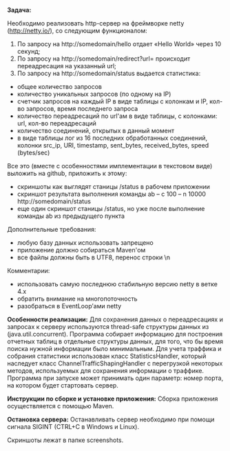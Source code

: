<b>Задача:</b>

Необходимо реализовать http-сервер на фреймворке netty
(http://netty.io/), со следующим функционалом:<br>
1. По запросу на http://somedomain/hello отдает «Hello World» через 10 секунд;<br>
2. По запросу на http://somedomain/redirect?url=<url> происходит переадресация на указанный url;<br>
3. По запросу на http://somedomain/status выдается статистика:<br>
 - общее количество запросов<br>
 - количество уникальных запросов (по одному на IP)<br>
 - счетчик запросов на каждый IP в виде таблицы с колонкам и IP,
кол-во запросов, время последнего запроса<br>
 - количество переадресаций по url'ам в виде таблицы, с колонками:
url, кол-во переадресаций<br>
 - количество соединений, открытых в данный момент<br>
 - в виде таблицы лог из 16 последних обработанных соединений, колонки
src_ip, URI, timestamp, sent_bytes, received_bytes, speed (bytes/sec)<br>

Все это (вместе с особенностями имплементации в текстовом виде)
выложить на github, приложить к этому:
- скриншоты как выглядят станицы /status в рабочем приложении<br>
- скриншот результата выполнения команды ab – c 100 – n 10000
http://somedomain/status<br>
- еще один скриншот станицы /status, но уже после выполнение команды
ab из предыдущего пункта<br>

Дополнительные требования:<br>
 - любую базу данных использовать запрещено<br>
 - приложение должно собираться Maven'ом<br>
 - все файлы должны быть в UTF8, перенос строки \n <br>

Комментарии:<br>
 - использовать самую последнюю стабильную версию netty в ветке 4.x<br>
 - обратить внимание на многопоточность<br>
 - разобраться в EventLoop’ами netty<br>

<b>Особенности реализации:</b>
Для сохранения данных о переадресациях и запросах к серверу используются thread-safe структуры данных из (java.util.concurrent). Программа собирает информацию для построения отчетных таблиц в отдельные структуры данных, для того, что бы время поиска нужной информации было минимальным. Для учета траффика и собрания статистики использован класс StatisticsHandler, который наследует класс ChannelTrafficShapingHandler с перегрузкой некоторых методов, используемых для сохранения информации о траффике. 
Программа при запуске может принимать один параметр: номер порта, на котором будет стартовать сервер. 

<b>Инструкции по сборке и установке приложения:</b>
Сборка приложения осуществляется с помощью Maven. 

<b>Остановка сервера:</b>
Останавливать сервер необходимо при помощи сигнала SIGINT (CTRL+C в Windows и Linux).

Скриншоты лежат в папке screenshots.
